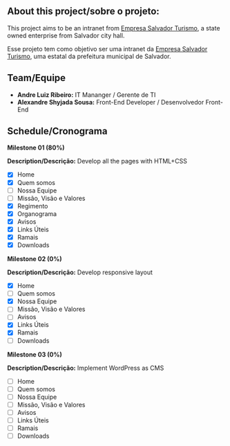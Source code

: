 ## About this project/sobre o projeto:

This project aims to be an intranet from [Empresa Salvador Turismo](http://saltur.salvador.ba.gov.br/), a state owned enterprise from Salvador city hall.

Esse projeto tem como objetivo ser uma intranet da [Empresa Salvador Turismo](http://saltur.salvador.ba.gov.br/), uma estatal da prefeitura municipal de Salvador.

## Team/Equipe
- **Andre Luiz Ribeiro:** IT Mananger / Gerente de TI
- **Alexandre Shyjada Sousa:** Front-End Developer / Desenvolvedor Front-End

## Schedule/Cronograma

**Milestone 01 (80%)**

**Description/Descrição:** Develop all the pages with HTML+CSS

- [x] Home
- [x] Quem somos
- [ ] Nossa Equipe
- [ ] Missão, Visão e Valores
- [x] Regimento
- [x] Organograma
- [x] Avisos
- [x] Links Úteis
- [x] Ramais
- [x] Downloads

**Milestone 02 (0%)**

**Description/Descrição:** Develop responsive layout

- [x] Home
- [ ] Quem somos
- [x] Nossa Equipe
- [ ] Missão, Visão e Valores
- [ ] Avisos
- [x] Links Úteis
- [x] Ramais
- [ ] Downloads

**Milestone 03 (0%)**

**Description/Descrição:** Implement WordPress as CMS

- [ ] Home
- [ ] Quem somos
- [ ] Nossa Equipe
- [ ] Missão, Visão e Valores
- [ ] Avisos
- [ ] Links Úteis
- [ ] Ramais
- [ ] Downloads
